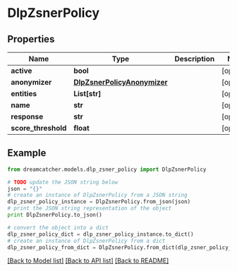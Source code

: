 # DlpZsnerPolicy


## Properties
Name | Type | Description | Notes
------------ | ------------- | ------------- | -------------
**active** | **bool** |  | [optional] 
**anonymizer** | [**DlpZsnerPolicyAnonymizer**](DlpZsnerPolicyAnonymizer.md) |  | [optional] 
**entities** | **List[str]** |  | [optional] 
**name** | **str** |  | [optional] 
**response** | **str** |  | [optional] 
**score_threshold** | **float** |  | [optional] 

## Example

```python
from dreamcatcher.models.dlp_zsner_policy import DlpZsnerPolicy

# TODO update the JSON string below
json = "{}"
# create an instance of DlpZsnerPolicy from a JSON string
dlp_zsner_policy_instance = DlpZsnerPolicy.from_json(json)
# print the JSON string representation of the object
print DlpZsnerPolicy.to_json()

# convert the object into a dict
dlp_zsner_policy_dict = dlp_zsner_policy_instance.to_dict()
# create an instance of DlpZsnerPolicy from a dict
dlp_zsner_policy_from_dict = DlpZsnerPolicy.from_dict(dlp_zsner_policy_dict)
```
[[Back to Model list]](../README.md#documentation-for-models) [[Back to API list]](../README.md#documentation-for-api-endpoints) [[Back to README]](../README.md)



